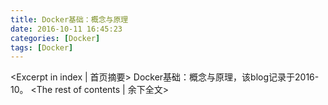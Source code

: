 ```yaml
---
title: Docker基础：概念与原理
date: 2016-10-11 16:45:23
categories: [Docker]
tags: [Docker]
---
```

<Excerpt in index | 首页摘要>
Docker基础：概念与原理，该blog记录于2016-10。<!-- more -->
<The rest of contents | 余下全文>
